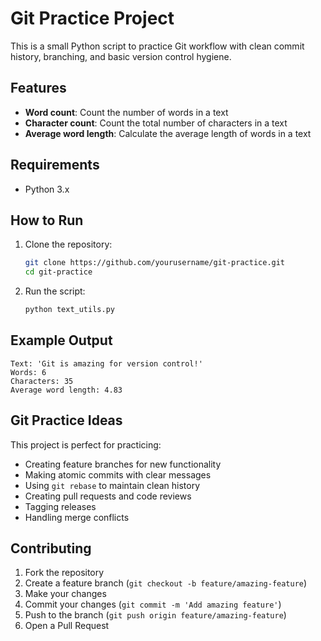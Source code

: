 # Git Practice Project

This is a small Python script to practice Git workflow with clean commit history, branching, and basic version control hygiene.

## Features

- **Word count**: Count the number of words in a text
- **Character count**: Count the total number of characters in a text  
- **Average word length**: Calculate the average length of words in a text

## Requirements

- Python 3.x

## How to Run

1. Clone the repository:
   ```bash
   git clone https://github.com/yourusername/git-practice.git
   cd git-practice
   ```

2. Run the script:
   ```bash
   python text_utils.py
   ```

## Example Output

```
Text: 'Git is amazing for version control!'
Words: 6
Characters: 35
Average word length: 4.83
```

## Git Practice Ideas

This project is perfect for practicing:

- Creating feature branches for new functionality
- Making atomic commits with clear messages
- Using `git rebase` to maintain clean history
- Creating pull requests and code reviews
- Tagging releases
- Handling merge conflicts

## Contributing

1. Fork the repository
2. Create a feature branch (`git checkout -b feature/amazing-feature`)
3. Make your changes
4. Commit your changes (`git commit -m 'Add amazing feature'`)
5. Push to the branch (`git push origin feature/amazing-feature`)
6. Open a Pull Request
